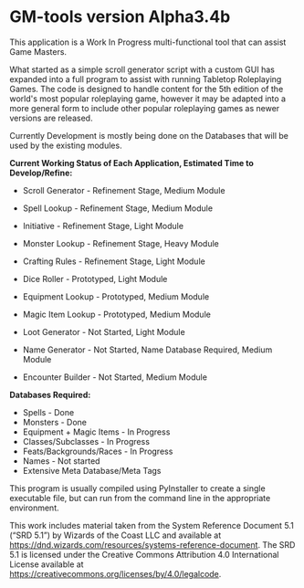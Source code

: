 # GM-tools version Alpha3.4b
This application is a Work In Progress multi-functional tool that can assist Game Masters.

What started as a simple scroll generator script with a custom GUI has expanded into a full program to assist with running Tabletop Roleplaying Games.  The code is designed to handle content for the 5th edition of the world's most popular roleplaying game, however it may be adapted into a more general form to include other popular roleplaying games as newer versions are released.

Currently Development is mostly being done on the Databases that will be used by the existing modules.

**Current Working Status of Each Application, Estimated Time to Develop/Refine:**

 - Scroll Generator - Refinement Stage, Medium Module
 - Spell Lookup - Refinement Stage, Medium Module
 - Initiative - Refinement Stage, Light Module
 - Monster Lookup - Refinement Stage, Heavy Module
 - Crafting Rules - Refinement Stage, Light Module
  
 - Dice Roller - Prototyped, Light Module
 - Equipment Lookup - Prototyped, Medium Module
 - Magic Item Lookup - Prototyped, Medium Module

 - Loot Generator - Not Started, Light Module
 - Name Generator - Not Started, Name Database Required, Medium Module
 - Encounter Builder - Not Started, Medium Module

 **Databases Required:**
 
 - Spells - Done
 - Monsters - Done                             
 - Equipment + Magic Items - In Progress              
 - Classes/Subclasses - In Progress                 
 - Feats/Backgrounds/Races - In Progress                            
 - Names - Not started
 - Extensive Meta Database/Meta Tags 
  
This program is usually compiled using PyInstaller to create a single executable file, but can run from the command line in the appropriate environment.

This work includes material taken from the System Reference Document 5.1 (“SRD 5.1”) by Wizards of the Coast LLC and available at https://dnd.wizards.com/resources/systems-reference-document. The SRD 5.1 is licensed under the Creative Commons Attribution 4.0 International License available at https://creativecommons.org/licenses/by/4.0/legalcode. 
